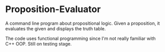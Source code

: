 # Proposition-Evaluator
A command line program about propositional logic. Given a proposition, it evaluates the given and displays the truth table.

The code uses functional programming since I'm not really familiar with C++ OOP. Still on testing stage. 
